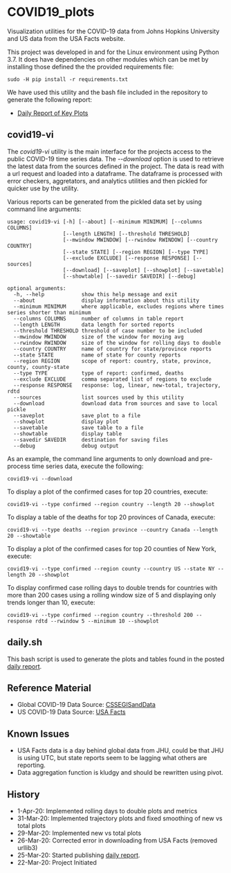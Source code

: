 # COVID19_plots
Visualization utilities for the COVID-19 data from Johns Hopkins University and US data from the USA Facts website.

This project was developed in and for the Linux environment using Python 3.7.  It does have dependencies
on other modules which can be met by installing those defined the the provided requirements file:
```
sudo -H pip install -r requirements.txt
```
We have used this utility and the bash file included in the repository to generate the following report:
* [Daily Report of Key Plots](https://github.com/natalyalangford/COVID19_plots/blob/master/daily_report/REPORT.md)

## covid19-vi
The *covid19-vi* utility is the main interface for the projects access to the public COVID-19
time series data.  The *--download* option is used to retrieve the latest data from the
sources defined in the project. The data is read with a url request and loaded into a
dataframe.  The dataframe is processed with error checkers, aggretators, and analytics
utilities and then pickled for quicker use by the utility.

Various reports can be generated from the pickled data set by using command line arguments:
```
usage: covid19-vi [-h] [--about] [--minimum MINIMUM] [--columns COLUMNS]
                  [--length LENGTH] [--threshold THRESHOLD]
                  [--mwindow MWINDOW] [--rwindow RWINDOW] [--country COUNTRY]
                  [--state STATE] [--region REGION] [--type TYPE]
                  [--exclude EXCLUDE] [--response RESPONSE] [--sources]
                  [--download] [--saveplot] [--showplot] [--savetable]
                  [--showtable] [--savedir SAVEDIR] [--debug]

optional arguments:
  -h, --help            show this help message and exit
  --about               display information about this utility
  --minimum MINIMUM     where applicable, excludes regions where times series shorter than minimum
  --columns COLUMNS     number of columns in table report
  --length LENGTH       data length for sorted reports
  --threshold THRESHOLD threshold of case number to be included
  --mwindow MWINDOW     size of the window for moving avg
  --rwindow RWINDOW     size of the window for rolling days to double
  --country COUNTRY     name of country for state/province reports
  --state STATE         name of state for county reports
  --region REGION       scope of report: country, state, province, county, county-state
  --type TYPE           type of report: confirmed, deaths
  --exclude EXCLUDE     comma separated list of regions to exclude
  --response RESPONSE   response: log, linear, new-total, trajectory, rdtd
  --sources             list sources used by this utility
  --download            download data from sources and save to local pickle
  --saveplot            save plot to a file
  --showplot            display plot
  --savetable           save table to a file
  --showtable           display table
  --savedir SAVEDIR     destination for saving files
  --debug               debug output
```
As an example, the command line arguments to only download and pre-process time series data, execute
the following:
```shell script
covid19-vi --download
```
To display a plot of the confirmed cases for top 20 countries, execute:
```shell script
covid19-vi --type confirmed --region country --length 20 --showplot
```
To display a table of the deaths for top 20 provinces of Canada, execute:
```shell script
covid19-vi --type deaths --region province --country Canada --length 20 --showtable
```
To display a plot of the confirmed cases for top 20 counties of New York, execute:
```shell script
covid19-vi --type confirmed --region county --country US --state NY --length 20 --showplot
```
To display confirmed case rolling days to double trends for countries with more than 200 cases
using a rolling window size of 5 and displaying only trends longer than 10, execute:
```shell script
covid19-vi --type confirmed --region country --threshold 200 --response rdtd --rwindow 5 --minimum 10 --showplot
```

## daily.sh
This bash script is used to generate the plots and tables found in the posted
[daily report](https://github.com/natalyalangford/COVID19_plots/blob/master/daily_report/REPORT.md).

## Reference Material
* Global COVID-19 Data Source:
[CSSEGISandData](https://github.com/CSSEGISandData/COVID-19/tree/master/csse_covid_19_data)
* US COVID-19 Data Source:
[USA Facts](https://usafacts.org/issues/coronavirus/)

## Known Issues
* USA Facts data is a day behind global data from JHU, could be that JHU is using UTC, but state reports 
seem to be lagging what others are reporting.
* Data aggregation function is kludgy and should be rewritten using pivot.

## History
*  1-Apr-20: Implemented rolling days to double plots and metrics
* 31-Mar-20: Implemented trajectory plots and fixed smoothing of new vs total plots
* 29-Mar-20: Implemented new vs total plots
* 26-Mar-20: Corrected error in downloading from USA Facts (removed urllib3)
* 25-Mar-20: Started publishing
[daily report](https://github.com/natalyalangford/COVID19_plots/blob/master/daily_report/REPORT.md).
* 22-Mar-20: Project Initiated
